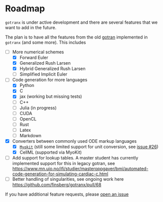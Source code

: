 # Roadmap

`gotranx` is under active development and there are several features that we want to add in the future.

The plan is to have all the features from the old [gotran](https://github.com/ComputationalPhysiology/gotran) implemented in `gotranx` (and some more). This includes

- [ ] More numerical schemes
    - [x] Forward Euler
    - [x] Generalized Rush Larsen
    - [x] Hybrid Generalized Rush Larsen
    - [ ] Simplified Implicit Euler
- [ ] Code generation for more languages
    - [x] Python
    - [x] C
    - [x] jax (working but missing tests)
    - [ ] C++
    - [ ] Julia (in progress)
    - [ ] CUDA
    - [ ] OpenCL
    - [ ] Rust
    - [ ] Latex
    - [ ] Markdown
- [x] Converters between commonly used ODE markup languages
    - [x] [`Myokit`](https://github.com/myokit/myokit) (still some limited support for unit conversion, see [issue #26](https://github.com/finsberg/gotranx/issues/26))
    - [x] CellML (supported via MyoKit)
- [ ] Add support for lookup tables. A master student has currently implemented support for this in legacy gotran, see https://www.mn.uio.no/ifi/studier/masteroppgaver/bmi/automated-code-generation-for-simulating-cardiac-c.html
- [ ] Better handling of singularities, see ongoing work here https://github.com/finsberg/gotranx/pull/68

If you have additional feature requests, please [open an issue](https://github.com/finsberg/gotranx/issues)

